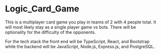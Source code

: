 # Logic_Card_Game


This is a multiplayer card game you play in teams of 2 with 4 people total. It will most likely stay as a single player game vs bots. There will be optionality for the difficulty of the opponents. 

For the tech stack the front end will be TypeScript, React, and Bootstrap while the backend will be JavaScript, Node.js, Express.js, and PostgreSQL. 
